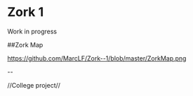 # Zork 1

Work in progress

##Zork Map

https://github.com/MarcLF/Zork--1/blob/master/ZorkMap.png

--

//College project//
